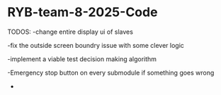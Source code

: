 # RYB-team-8-2025-Code
TODOS:
-change entire display ui of slaves

-fix the outside screen boundry issue with some clever logic

-implement a viable test decision making algorithm

-Emergency stop button on every submodule if something goes wrong

-
